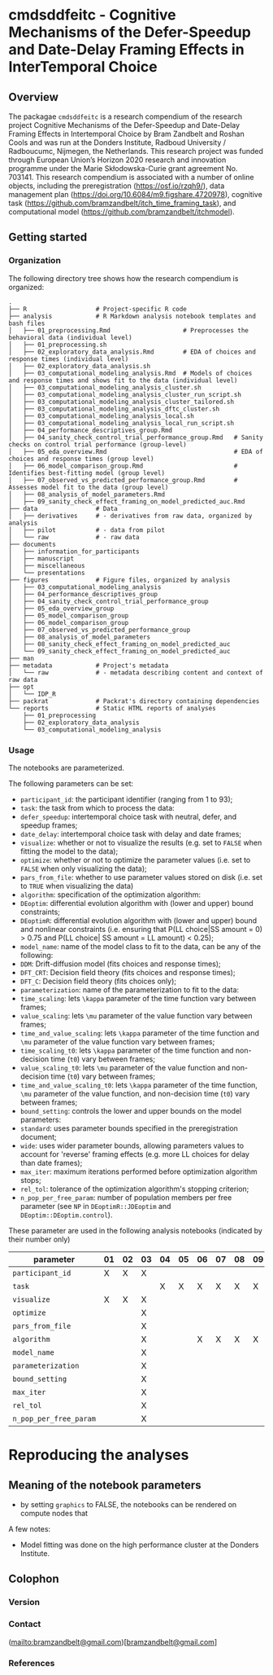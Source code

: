 <!-- README.md is generated from README.Rmd. Please edit that file -->
cmdsddfeitc - Cognitive Mechanisms of the Defer-Speedup and Date-Delay Framing Effects in InterTemporal Choice
==============================================================================================================

Overview
--------

The packagae `cmdsddfeitc` is a research compendium of the research project Cognitive Mechanisms of the Defer-Speedup and Date-Delay Framing Effects in Intertemporal Choice by Bram Zandbelt and Roshan Cools and was run at the Donders Institute, Radboud University / Radboucumc, Nijmegen, the Netherlands. This research project was funded through European Union’s Horizon 2020 research and innovation programme under the Marie Skłodowska-Curie grant agreement No. 703141. This research compendium is associated with a number of online objects, including the preregistration (<https://osf.io/rzqh9/>), data management plan (<https://doi.org/10.6084/m9.figshare.4720978>), cognitive task (<https://github.com/bramzandbelt/itch_time_framing_task>), and computational model (<https://github.com/bramzandbelt/itchmodel>).

<!-- ## Example -->
<!-- This is a basic example which shows you how to solve a common problem: -->
<!-- ```{r example} -->
<!-- ## basic example code -->
<!-- ``` -->
Getting started
---------------

### Organization

The following directory tree shows how the research compendium is organized:

    .
    ├── R                   # Project-specific R code
    ├── analysis            # R Markdown analysis notebook templates and bash files
    │   ├── 01_preprocessing.Rmd                    # Preprocesses the behavioral data (individual level)
    │   ├── 01_preprocessing.sh
    │   ├── 02_exploratory_data_analysis.Rmd        # EDA of choices and response times (individual level)
    │   ├── 02_exploratory_data_analysis.sh
    │   ├── 03_computational_modeling_analysis.Rmd  # Models of choices and response times and shows fit to the data (individual level)
    │   ├── 03_computational_modeling_analysis_cluster.sh
    │   ├── 03_computational_modeling_analysis_cluster_run_script.sh
    │   ├── 03_computational_modeling_analysis_cluster_tailored.sh
    │   ├── 03_computational_modeling_analysis_dftc_cluster.sh
    │   ├── 03_computational_modeling_analysis_local.sh
    │   ├── 03_computational_modeling_analysis_local_run_script.sh
    │   ├── 04_performance_descriptives_group.Rmd   
    │   ├── 04_sanity_check_control_trial_performance_group.Rmd   # Sanity checks on control trial performance (group-level)
    │   ├── 05_eda_overview.Rmd                                   # EDA of choices and response times (group level)
    │   ├── 06_model_comparison_group.Rmd                         # Identifies best-fitting model (group level)
    │   ├── 07_observed_vs_predicted_performance_group.Rmd        # Assesses model fit to the data (group level)
    │   ├── 08_analysis_of_model_parameters.Rmd
    │   ├── 09_sanity_check_effect_framing_on_model_predicted_auc.Rmd
    ├── data                # Data
    │   ├── derivatives     # - derivatives from raw data, organized by analysis
    │   ├── pilot           # - data from pilot
    │   └── raw             # - raw data
    ├── documents
    │   ├── information_for_participants
    │   ├── manuscript
    │   ├── miscellaneous
    │   └── presentations
    ├── figures             # Figure files, organized by analysis
    │   ├── 03_computational_modeling_analysis
    │   ├── 04_performance_descriptives_group
    │   ├── 04_sanity_check_control_trial_performance_group
    │   ├── 05_eda_overview_group
    │   ├── 05_model_comparison_group
    │   ├── 06_model_comparison_group
    │   ├── 07_observed_vs_predicted_performance_group
    │   ├── 08_analysis_of_model_parameters
    │   ├── 08_sanity_check_effect_framing_on_model_predicted_auc
    │   └── 09_sanity_check_effect_framing_on_model_predicted_auc
    ├── man
    ├── metadata            # Project's metadata
    │   └── raw             # - metadata describing content and context of raw data
    ├── opt
    │   └── IDP_R
    ├── packrat             # Packrat's directory containing dependencies
    └── reports             # Static HTML reports of analyses
        ├── 01_preprocessing
        ├── 02_exploratory_data_analysis
        └── 03_computational_modeling_analysis

### Usage

The notebooks are parameterized.

The following parameters can be set:

-   `participant_id`: the participant identifier (ranging from 1 to 93);
-   `task`: the task from which to process the data:
-   `defer_speedup`: intertemporal choice task with neutral, defer, and speedup frames;
-   `date_delay`: intertemporal choice task with delay and date frames;
-   `visualize`: whether or not to visualize the results (e.g. set to `FALSE` when fitting the model to the data);
-   `optimize`: whether or not to optimize the parameter values (i.e. set to `FALSE` when only visualizing the data);
-   `pars_from_file`: whether to use parameter values stored on disk (i.e. set to `TRUE` when visualizing the data)
-   `algorithm`: specification of the optimization algorithm:
-   `DEoptim`: differential evolution algorithm with (lower and upper) bound constraints;
-   `DEoptimR`: differential evolution algorithm with (lower and upper) bound and nonlinear constraints (i.e. ensuring that P(LL choice|SS amount = 0) &gt; 0.75 and P(LL choice| SS amount = LL amount) &lt; 0.25);
-   `model_name`: name of the model class to fit to the data, can be any of the following:
-   `DDM`: Drift-diffusion model (fits choices and response times);
-   `DFT_CRT`: Decision field theory (fits choices and response times);
-   `DFT_C`: Decision field theory (fits choices only);
-   `parameterization`: name of the parameterization to fit to the data:
-   `time_scaling`: lets `\kappa` parameter of the time function vary between frames;
-   `value_scaling`: lets `\mu` parameter of the value function vary between frames;
-   `time_and_value_scaling`: lets `\kappa` parameter of the time function and `\mu` parameter of the value function vary between frames;
-   `time_scaling_t0`: lets `\kappa` parameter of the time function and non-decision time (`t0`) vary between frames;
-   `value_scaling_t0`: lets `\mu` parameter of the value function and non-decision time (`t0`) vary between frames;
-   `time_and_value_scaling_t0`: lets `\kappa` parameter of the time function, `\mu` parameter of the value function, and non-decision time (`t0`) vary between frames;
-   `bound_setting`: controls the lower and upper bounds on the model parameters:
-   `standard`: uses parameter bounds specified in the preregistration document;
-   `wide`: uses wider parameter bounds, allowing parameters values to account for 'reverse' framing effects (e.g. more LL choices for delay than date frames);
-   `max_iter`: maximum iterations performed before optimization algorithm stops;
-   `rel_tol`: tolerance of the optimization algorithm's stopping criterion;
-   `n_pop_per_free_param`: number of population members per free parameter (see `NP` in `DEoptimR::JDEoptim` and `DEoptim::DEoptim.control`).

These parameter are used in the following analysis notebooks (indicated by their number only)

| parameter              | 01  | 02  | 03  | 04  | 05  | 06  | 07  | 08  | 09  |
|------------------------|-----|-----|-----|-----|-----|-----|-----|-----|-----|
| `participant_id`       | X   | X   | X   |     |     |     |     |     |     |
| `task`                 |     |     |     | X   | X   | X   | X   | X   | X   |
| `visualize`            | X   | X   | X   |     |     |     |     |     |     |
| `optimize`             |     |     | X   |     |     |     |     |     |     |
| `pars_from_file`       |     |     | X   |     |     |     |     |     |     |
| `algorithm`            |     |     | X   |     |     | X   | X   | X   | X   |
| `model_name`           |     |     | X   |     |     |     |     |     |     |
| `parameterization`     |     |     | X   |     |     |     |     |     |     |
| `bound_setting`        |     |     | X   |     |     |     |     |     |     |
| `max_iter`             |     |     | X   |     |     |     |     |     |     |
| `rel_tol`              |     |     | X   |     |     |     |     |     |     |
| `n_pop_per_free_param` |     |     | X   |     |     |     |     |     |     |

Reproducing the analyses
========================

Meaning of the notebook parameters
----------------------------------

-   by setting `graphics` to FALSE, the notebooks can be rendered on compute nodes that

A few notes:

-   Model fitting was done on the high performance cluster at the Donders Institute.

Colophon
--------

### Version

### Contact

([mailto:bramzandbelt@gmail.com](mailto:bramzandbelt@gmail.com))\[<bramzandbelt@gmail.com>\]

### References
